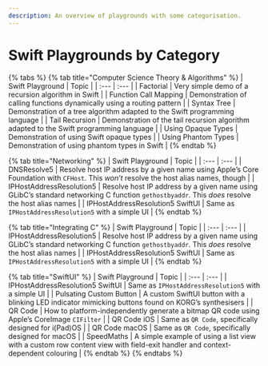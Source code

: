 ```yaml
---
description: An overview of playgrounds with some categorisation.
---
```


# Swift Playgrounds by Category

{% tabs %}
{% tab title="Computer Science Theory & Algorithms" %}
| Swift Playground | Topic |
| :--- | :--- |
| Factorial | Very simple demo of a recursion algorithm in Swift |
| Function Call Mapping | Demonstration of calling functions dynamically using a routing pattern |
| Syntax Tree | Demonstration of a tree algorithm adapted to the Swift programming language |
| Tail Recursion | Demonstration of the tail recursion algorithm adapted to the Swift programming language |
| Using Opaque Types | Demonstration of using Swift opaque types |
| Using Phantom Types | Demonstration of using phantom types in Swift |
{% endtab %}

{% tab title="Networking" %}
| Swift Playground | Topic |
| :--- | :--- |
| DNSResolve5 | Resolve host IP address by a given name using Apple’s Core Foundation with `CFHost`. This _won’t_ resolve the host alias names, though |
| IPHostAddressResolution5 | Resolve host IP address by a given name using GLibC’s standard networking C function `gethostbyaddr`. This _does_ resolve the host alias names |
| IPHostAddressResolution5 SwiftUI | Same as `IPHostAddressResolution5` with a simple UI |
{% endtab %}

{% tab title="Integrating C" %}
| Swift Playground | Topic |
| :--- | :--- |
| IPHostAddressResolution5 | Resolve host IP address by a given name using GLibC’s standard networking C function `gethostbyaddr`. This _does_ resolve the host alias names |
| IPHostAddressResolution5 SwiftUI | Same as `IPHostAddressResolution5` with a simple UI |
{% endtab %}

{% tab title="SwiftUI" %}
| Swift Playground | Topic |
| :--- | :--- |
| IPHostAddressResolution5 SwiftUI | Same as `IPHostAddressResolution5` with a simple UI |
| Pulsating Custom Button | A custom SwiftUI button with a blinking LED indicator mimicking buttons found on KORG’s synthesisers |
| QR Code | How to platform-independently generate a bitmap QR code using Apple’s CoreImage `CIFilter` |
| QR Code iOS | Same as `QR Code`, specifically designed for i\(Pad\)OS |
| QR Code macOS | Same as `QR Code`, specifically designed for macOS |
| SpeedMaths | A simple example of using a list view with a custom row content view with field-exit handler and context-dependent colouring |
{% endtab %}
{% endtabs %}

